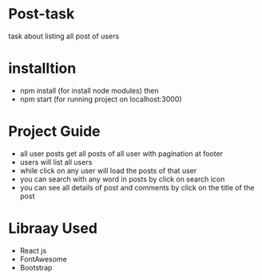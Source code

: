 # Post-task

task about listing all post of users

# installtion

- npm install (for install node modules)
  then
- npm start (for running project on localhost:3000)

# Project Guide

- all user posts get all posts of all user with pagination at footer
- users will list all users
- while click on any user will load the posts of that user
- you can search with any word in posts by click on search icon
- you can see all details of post and comments by click on the title of the post

# Libraay Used

- React js
- FontAwesome
- Bootstrap
